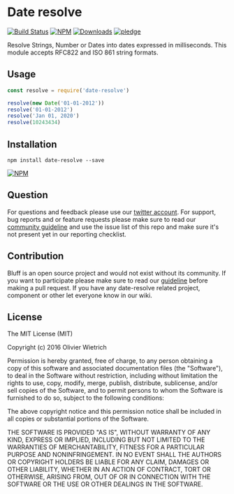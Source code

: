 # Date resolve

  [![Build Status](https://travis-ci.org/bredele/date-resolve.svg?branch=master)](https://travis-ci.org/bredele/date-resolve)
  [![NPM](https://img.shields.io/npm/v/date-resolve.svg)](https://www.npmjs.com/package/date-resolve)
  [![Downloads](https://img.shields.io/npm/dm/date-resolve.svg)](http://npm-stat.com/charts.html?package=date-resolve)
  [![pledge](https://bredele.github.io/contributing-guide/community-pledge.svg)](https://github.com/bredele/contributing-guide/blob/master/guidelines.md)

Resolve Strings, Number or Dates into dates expressed in milliseconds.
This module accepts RFC822 and ISO 861 string formats.

## Usage

```js
const resolve = require('date-resolve')

resolve(new Date('01-01-2012'))
resolve('01-01-2012')
resolve('Jan 01, 2020')
resolve(10243434)
```

## Installation

```shell
npm install date-resolve --save
```

[![NPM](https://nodei.co/npm/date-resolve.png)](https://nodei.co/npm/date-resolve/)


## Question

For questions and feedback please use our [twitter account](https://twitter.com/bredeleca). For support, bug reports and or feature requests please make sure to read our
<a href="https://github.com/bredele/contributing-guide/blob/master/guidelines.md" target="_blank">community guideline</a> and use the issue list of this repo and make sure it's not present yet in our reporting checklist.

## Contribution

Bluff is an open source project and would not exist without its community. If you want to participate please make sure to read our <a href="https://github.com/bredele/contributing-guide/blob/master/guidelines.md" target="_blank">guideline</a> before making a pull request. If you have any date-resolve related project, component or other let everyone know in our wiki.

## License

The MIT License (MIT)

Copyright (c) 2016 Olivier Wietrich

Permission is hereby granted, free of charge, to any person obtaining a copy
of this software and associated documentation files (the "Software"), to deal
in the Software without restriction, including without limitation the rights
to use, copy, modify, merge, publish, distribute, sublicense, and/or sell
copies of the Software, and to permit persons to whom the Software is
furnished to do so, subject to the following conditions:

The above copyright notice and this permission notice shall be included in all
copies or substantial portions of the Software.

THE SOFTWARE IS PROVIDED "AS IS", WITHOUT WARRANTY OF ANY KIND, EXPRESS OR
IMPLIED, INCLUDING BUT NOT LIMITED TO THE WARRANTIES OF MERCHANTABILITY,
FITNESS FOR A PARTICULAR PURPOSE AND NONINFRINGEMENT. IN NO EVENT SHALL THE
AUTHORS OR COPYRIGHT HOLDERS BE LIABLE FOR ANY CLAIM, DAMAGES OR OTHER
LIABILITY, WHETHER IN AN ACTION OF CONTRACT, TORT OR OTHERWISE, ARISING FROM,
OUT OF OR IN CONNECTION WITH THE SOFTWARE OR THE USE OR OTHER DEALINGS IN THE
SOFTWARE.
